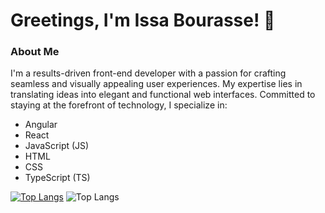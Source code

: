 # Greetings, I'm Issa Bourasse! 👋

### About Me
I'm a results-driven front-end developer with a passion for crafting seamless and visually appealing user experiences. My expertise lies in translating ideas into elegant and functional web interfaces. Committed to staying at the forefront of technology, I specialize in:

- Angular
- React
- JavaScript (JS)
- HTML
- CSS
- TypeScript (TS)


[![Top Langs](https://github-readme-stats.vercel.app/api/top-langs/?username=anuraghazra&layout=donut-vertical)](https://github.com/anuraghazra/github-readme-stats)
![Top Langs](https://github-readme-stats.vercel.app/api/top-langs/?username=anuraghazra&hide=javascript,html)

